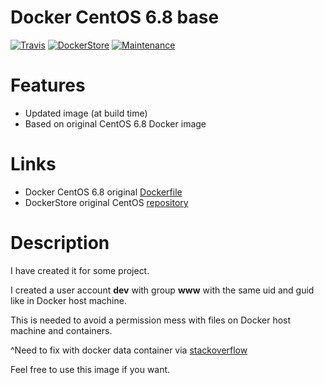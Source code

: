 # Docker CentOS 6.8 base

[![Travis](https://img.shields.io/travis/retraut/docker-centos6.8-base.svg)](https://travis-ci.org/retraut/docker-centos6.8-base.svg?branch=master)
[![DockerStore](https://img.shields.io/badge/docker%20hub-link-green.svg)](https://store.docker.com/community/images/retraut/docker-centos6.8-base)
[![Maintenance](https://img.shields.io/maintenance/yes/2016.svg)](https://github.com/retraut)

# Features

- Updated image (at build time)
- Based on original CentOS 6.8 Docker image

# Links

- Docker CentOS 6.8 original [Dockerfile](https://github.com/CentOS/sig-cloud-instance-images/blob/f32666d2af356ed6835942ed753a4970e18bca94/docker/Dockerfile)
- DockerStore original CentOS [repository](https://store.docker.com/images/d5052416-4069-4619-8597-ba61df35ba6f?tab=description)

# Description

I have created it for some project.

I created a user account **dev** with group **www** with the same uid and guid like in Docker host machine.

This is needed to avoid a permission mess with files on Docker host machine and containers.

^Need to fix with docker data container via [stackoverflow](http://stackoverflow.com/questions/23544282/what-is-the-best-way-to-manage-permissions-for-docker-shared-volumes/27021154#27021154)

Feel free to use this image if you want.
